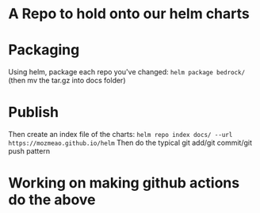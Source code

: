 # A Repo to hold onto our helm charts

# Packaging
Using helm, package each repo you've changed:
`helm package bedrock/`
(then mv the tar.gz into docs folder)

# Publish
Then create an index file of the charts:
`helm repo index docs/ --url https://mozmeao.github.io/helm`
Then do the typical git add/git commit/git push pattern

# Working on making github actions do the above

